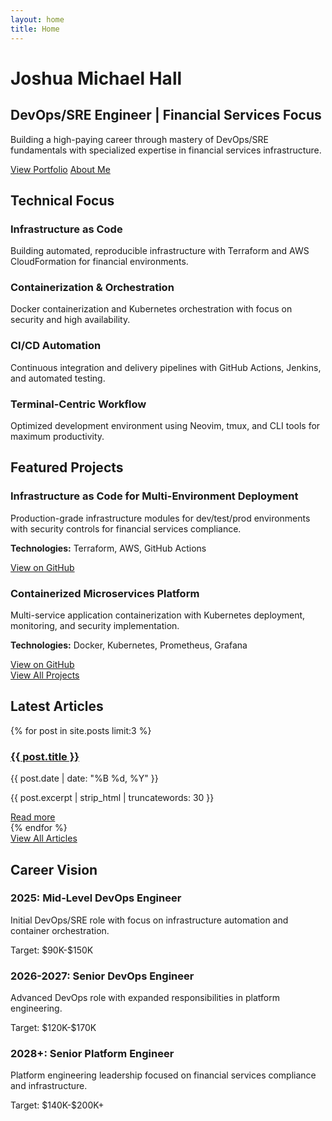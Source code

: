 ```yaml
---
layout: home
title: Home
---
```


<div class="hero-section">
  <div class="hero-content">
    <h1>Joshua Michael Hall</h1>
    <h2>DevOps/SRE Engineer | Financial Services Focus</h2>
    <p>Building a high-paying career through mastery of DevOps/SRE fundamentals with specialized expertise in financial services infrastructure.</p>
    <div class="hero-links">
      <a href="/portfolio" class="btn primary-btn">View Portfolio</a>
      <a href="/about" class="btn secondary-btn">About Me</a>
    </div>
  </div>
</div>

<section class="home-section" id="technical-focus">
  <h2>Technical Focus</h2>
  <div class="tech-focus-grid">
    <div class="tech-focus-item">
      <h3>Infrastructure as Code</h3>
      <p>Building automated, reproducible infrastructure with Terraform and AWS CloudFormation for financial environments.</p>
    </div>
    <div class="tech-focus-item">
      <h3>Containerization & Orchestration</h3>
      <p>Docker containerization and Kubernetes orchestration with focus on security and high availability.</p>
    </div>
    <div class="tech-focus-item">
      <h3>CI/CD Automation</h3>
      <p>Continuous integration and delivery pipelines with GitHub Actions, Jenkins, and automated testing.</p>
    </div>
    <div class="tech-focus-item">
      <h3>Terminal-Centric Workflow</h3>
      <p>Optimized development environment using Neovim, tmux, and CLI tools for maximum productivity.</p>
    </div>
  </div>
</section>

<section class="home-section" id="featured-projects">
  <h2>Featured Projects</h2>
  <div class="featured-projects-grid">
    <div class="project-card">
      <h3>Infrastructure as Code for Multi-Environment Deployment</h3>
      <p>Production-grade infrastructure modules for dev/test/prod environments with security controls for financial services compliance.</p>
      <p class="technologies">
        <strong>Technologies:</strong> Terraform, AWS, GitHub Actions
      </p>
      <div class="project-links">
        <a href="https://github.com/JoshuaMichaelHall/finapp-infrastructure" target="_blank" class="btn project-btn">View on GitHub</a>
      </div>
    </div>
    <div class="project-card">
      <h3>Containerized Microservices Platform</h3>
      <p>Multi-service application containerization with Kubernetes deployment, monitoring, and security implementation.</p>
      <p class="technologies">
        <strong>Technologies:</strong> Docker, Kubernetes, Prometheus, Grafana
      </p>
      <div class="project-links">
        <a href="https://github.com/JoshuaMichaelHall/container-platform" target="_blank" class="btn project-btn">View on GitHub</a>
      </div>
    </div>
  </div>
  <div class="section-link">
    <a href="/portfolio" class="btn outlined-btn">View All Projects</a>
  </div>
</section>

<section class="home-section" id="latest-posts">
  <h2>Latest Articles</h2>
  <div class="latest-posts-grid">
    {% for post in site.posts limit:3 %}
    <div class="post-card">
      <h3><a href="{{ post.url | relative_url }}">{{ post.title }}</a></h3>
      <p class="post-date">{{ post.date | date: "%B %d, %Y" }}</p>
      <p>{{ post.excerpt | strip_html | truncatewords: 30 }}</p>
      <a href="{{ post.url | relative_url }}" class="read-more">Read more</a>
    </div>
    {% endfor %}
  </div>
  <div class="section-link">
    <a href="/blog" class="btn outlined-btn">View All Articles</a>
  </div>
</section>

<section class="home-section" id="career-vision">
  <h2>Career Vision</h2>
  <div class="career-timeline">
    <div class="timeline-item">
      <div class="timeline-marker"></div>
      <div class="timeline-content">
        <h3>2025: Mid-Level DevOps Engineer</h3>
        <p>Initial DevOps/SRE role with focus on infrastructure automation and container orchestration.</p>
        <p class="target">Target: $90K-$150K</p>
      </div>
    </div>
    <div class="timeline-item">
      <div class="timeline-marker"></div>
      <div class="timeline-content">
        <h3>2026-2027: Senior DevOps Engineer</h3>
        <p>Advanced DevOps role with expanded responsibilities in platform engineering.</p>
        <p class="target">Target: $120K-$170K</p>
      </div>
    </div>
    <div class="timeline-item">
      <div class="timeline-marker"></div>
      <div class="timeline-content">
        <h3>2028+: Senior Platform Engineer</h3>
        <p>Platform engineering leadership focused on financial services compliance and infrastructure.</p>
        <p class="target">Target: $140K-$200K+</p>
      </div>
    </div>
  </div>
</section>

<script>
  // Add animation to timeline items
  document.addEventListener('DOMContentLoaded', function() {
    const timelineItems = document.querySelectorAll('.timeline-item');
    
    const observer = new IntersectionObserver((entries) => {
      entries.forEach(entry => {
        if (entry.isIntersecting) {
          entry.target.classList.add('animate');
        }
      });
    }, { threshold: 0.5 });
    
    timelineItems.forEach(item => {
      observer.observe(item);
    });
  });
</script>